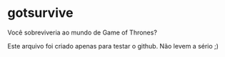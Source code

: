 gotsurvive
==========

Você sobreviveria ao mundo de Game of Thrones?

Este arquivo foi criado apenas para testar o github. Não levem a sério ;)
